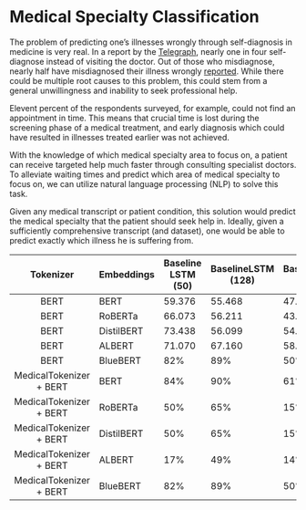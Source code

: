 # Medical Specialty Classification

The problem of predicting one’s illnesses wrongly through self-diagnosis in medicine is very real. In a report by the [Telegraph](https://www.telegraph.co.uk/news/health/news/11760658/One-in-four-self-diagnose-on-the-internet-instead-of-visiting-the-doctor.html), nearly one in four self-diagnose instead of visiting the doctor. Out of those who misdiagnose, nearly half have misdiagnosed their illness wrongly [reported](https://bigthink.com/health/self-diagnosis/). While there could be multiple root causes to this problem, this could stem from a general unwillingness and inability to seek professional help.

Elevent percent of the respondents surveyed, for example, could not find an appointment in time. This means that crucial time is lost during the screening phase of a medical treatment, and early diagnosis which could have resulted in illnesses treated earlier was not achieved.

With the knowledge of which medical specialty area to focus on, a patient can receive targeted help much faster through consulting specialist doctors. To alleviate waiting times and predict which area of medical specialty to focus on, we can utilize natural language processing (NLP) to solve this task.

Given any medical transcript or patient condition, this solution would predict the medical specialty that the patient should seek help in. Ideally, given a sufficiently comprehensive transcript (and dataset), one would be able to predict exactly which illness he is suffering from.


| Tokenizer               |  Embeddings    | Baseline LSTM (50) | BaselineLSTM (128) | BaselineLSTM (256) |
|:-----------------------:|----------------|--------------------|--------------------|--------------------|
| BERT                    |   BERT         |  59.376            | 55.468             | 47.264             |
| BERT                    |   RoBERTa      |  66.073            | 56.211             | 43.313             |
| BERT                    |   DistilBERT   |  73.438            | 56.099             | 54.282             |
| BERT                    |   ALBERT       |  71.070            | 67.160             | 58.594             |
| BERT                    |   BlueBERT     |  82%               | 89%                | 50%                |
| MedicalTokenizer + BERT |   BERT         |  84%               | 90%                | 61%                |
| MedicalTokenizer + BERT |   RoBERTa      |  50%               | 65%                | 15%                |
| MedicalTokenizer + BERT |   DistilBERT   |  50%               | 65%                | 15%                |
| MedicalTokenizer + BERT |   ALBERT       |  17%               | 49%                | 14%                |
| MedicalTokenizer + BERT |   BlueBERT     |  82%               | 89%                | 50%                |
